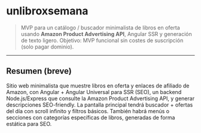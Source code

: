 # unlibroxsemana

> MVP para un catálogo / buscador minimalista de libros en oferta usando **Amazon Product Advertising API**, Angular SSR y generación de texto ligero. Objetivo: MVP funcional sin costes de suscripción (solo pagar dominio).

---

## Resumen (breve)

Sitio web minimalista que muestre libros en oferta y enlaces de afiliado de Amazon, con Angular + Angular Universal para SSR (SEO), un backend Node.js/Express que consulte la Amazon Product Advertising API, y generar descripciones SEO-friendly. La pantalla principal tendrá buscador + ofertas del día con scroll infinito y filtros básicos. También habrá menús o secciones con categorías específicas de libros, generadas de forma estática para SEO.
